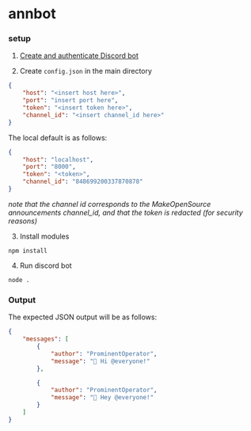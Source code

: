 # annbot

### setup
1. [Create and authenticate Discord
   bot](https://discord.com/developers/docs/topics/oauth2)

2. Create `config.json` in the main directory
```json
{
    "host": "<insert host here>",
    "port": "insert port here",
	"token": "<insert token here>",
    "channel_id": "<insert channel_id here>"
}
```

The local default is as follows:
```json
{
    "host": "localhost",
    "port": "8000",
    "token": "<token>",
    "channel_id": "848699200337870878"
}

```
*note that the channel id corresponds to the MakeOpenSource announcements
channel_id, and that the token is redacted (for security reasons)*

3. Install modules
```
npm install
```

4. Run discord bot
```
node .
```


### Output

The expected JSON output will be as follows:

```json
{
    "messages": [
        {
            "author": "ProminentOperator", 
            "message": "🐙 Hi @everyone!"
        },

        {
            "author": "ProminentOperator", 
            "message": "🦩 Hey @everyone!"
        }
    ]
}
```
